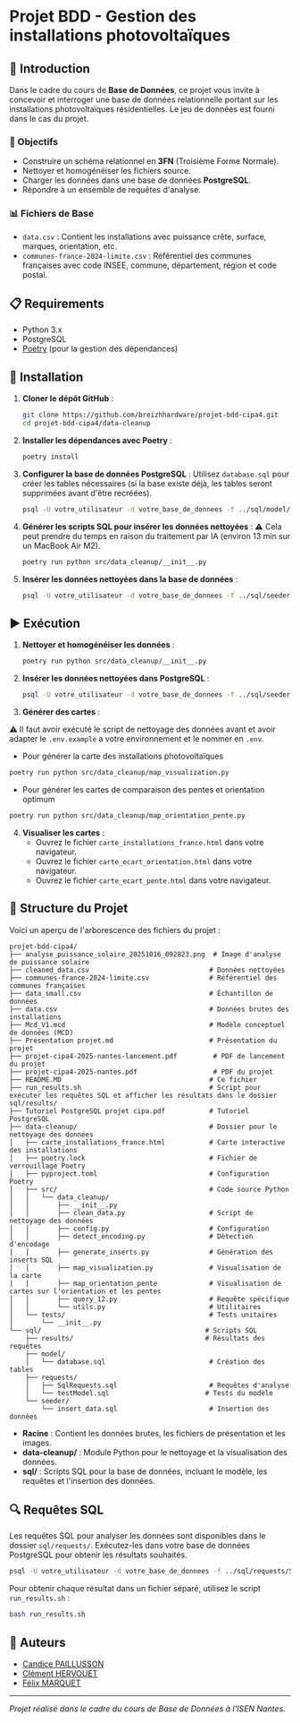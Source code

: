 # Projet BDD - Gestion des installations photovoltaïques

## 🌟 Introduction

Dans le cadre du cours de **Base de Données**, ce projet vous invite à concevoir et interroger une base de données relationnelle portant sur les installations photovoltaïques résidentielles. Le jeu de données est fourni dans le cas du projet.

### 🎯 Objectifs

- Construire un schéma relationnel en **3FN** (Troisième Forme Normale).
- Nettoyer et homogénéiser les fichiers source.
- Charger les données dans une base de données **PostgreSQL**.
- Répondre à un ensemble de requêtes d'analyse.

### 📊 Fichiers de Base

- `data.csv` : Contient les installations avec puissance crête, surface, marques, orientation, etc.
- `communes-france-2024-limite.csv` : Référentiel des communes françaises avec code INSEE, commune, département, région et code postal.

## 📋 Requirements

- Python 3.x
- PostgreSQL
- [Poetry](https://python-poetry.org/docs/#installing-with-pipx) (pour la gestion des dépendances)

## 🚀 Installation

1. **Cloner le dépôt GitHub** :

   ```bash
   git clone https://github.com/breizhhardware/projet-bdd-cipa4.git
   cd projet-bdd-cipa4/data-cleanup
   ```

2. **Installer les dépendances avec Poetry** :

   ```bash
   poetry install
   ```

3. **Configurer la base de données PostgreSQL** :
   Utilisez `database.sql` pour créer les tables nécessaires (si la base existe déjà, les tables seront supprimées avant d'être recréées).

   ```bash
   psql -U votre_utilisateur -d votre_base_de_donnees -f ../sql/model/database.sql
   ```

4. **Générer les scripts SQL pour insérer les données nettoyées** :
   ⚠️ Cela peut prendre du temps en raison du traitement par IA (environ 13 min sur un MacBook Air M2).

   ```bash
   poetry run python src/data_cleanup/__init__.py
   ```

5. **Insérer les données nettoyées dans la base de données** :
   ```bash
   psql -U votre_utilisateur -d votre_base_de_donnees -f ../sql/seeder/insert_data.sql
   ```

## ▶️ Exécution

1. **Nettoyer et homogénéiser les données** :

   ```bash
   poetry run python src/data_cleanup/__init__.py
   ```

2. **Insérer les données nettoyées dans PostgreSQL** :

   ```bash
   psql -U votre_utilisateur -d votre_base_de_donnees -f ../sql/seeder/insert_data.sql
   ```

3. **Générer des cartes** :

⚠️ Il faut avoir exécuté le script de nettoyage des données avant et avoir adapter le `.env.example` a votre environnement et le nommer en `.env`.

- Pour générer la carte des installations photovoltaïques

```bash
poetry run python src/data_cleanup/map_visualization.py
```

- Pour générer les cartes de comparaison des pentes et orientation optimum

```bash
poetry run python src/data_cleanup/map_orientation_pente.py
```

4. **Visualiser les cartes** :
   - Ouvrez le fichier `carte_installations_france.html` dans votre navigateur.
   - Ouvrez le fichier `carte_ecart_orientation.html` dans votre navigateur.
   - Ouvrez le fichier `carte_ecart_pente.html` dans votre navigateur.

## 📁 Structure du Projet

Voici un aperçu de l'arborescence des fichiers du projet :

```
projet-bdd-cipa4/
├── analyse_puissance_solaire_20251016_092823.png  # Image d'analyse de puissance solaire
├── cleaned_data.csv                              # Données nettoyées
├── communes-france-2024-limite.csv               # Référentiel des communes françaises
├── data_small.csv                                # Échantillon de données
├── data.csv                                      # Données brutes des installations
├── Mcd_V1.mcd                                    # Modèle conceptuel de données (MCD)
├── Présentation projet.md                        # Présentation du projet
├── projet-cipa4-2025-nantes-lancement.pdf         # PDF de lancement du projet
├── projet-cipa4-2025-nantes.pdf                   # PDF du projet
├── README.MD                                     # Ce fichier
├── run_results.sh                                # Script pour exécuter les requêtes SQL et afficher les résultats dans le dossier sql/results/
├── Tutoriel PostgreSQL projet cipa.pdf           # Tutoriel PostgreSQL
├── data-cleanup/                                 # Dossier pour le nettoyage des données
│   ├── carte_installations_france.html           # Carte interactive des installations
│   ├── poetry.lock                               # Fichier de verrouillage Poetry
│   ├── pyproject.toml                            # Configuration Poetry
│   ├── src/                                      # Code source Python
│   │   └── data_cleanup/
│   │       ├── __init__.py
│   │       ├── clean_data.py                     # Script de nettoyage des données
│   │       ├── config.py                         # Configuration
│   │       ├── detect_encoding.py                # Détection d'encodage
│   │       ├── generate_inserts.py               # Génération des inserts SQL
│   │       ├── map_visualization.py              # Visualisation de la carte
|   |       ├── map_orientation_pente             # Visualisation de cartes sur l'orientation et les pentes
│   │       ├── query_12.py                       # Requête spécifique
│   │       └── utils.py                          # Utilitaires
│   └── tests/                                    # Tests unitaires
│       └── __init__.py
└── sql/                                         # Scripts SQL
    ├── results/                                 # Résultats des requêtes
    ├── model/
    │   └── database.sql                          # Création des tables
    ├── requests/
    │   ├── SqlRequests.sql                       # Requêtes d'analyse
    │   └── testModel.sql                        # Tests du modèle
    └── seeder/
        └── insert_data.sql                       # Insertion des données
```

- **Racine** : Contient les données brutes, les fichiers de présentation et les images.
- **data-cleanup/** : Module Python pour le nettoyage et la visualisation des données.
- **sql/** : Scripts SQL pour la base de données, incluant le modèle, les requêtes et l'insertion des données.

## 🔍 Requêtes SQL

Les requêtes SQL pour analyser les données sont disponibles dans le dossier `sql/requests/`. Exécutez-les dans votre base de données PostgreSQL pour obtenir les résultats souhaités.

```bash
psql -U votre_utilisateur -d votre_base_de_donnees -f ../sql/requests/SqlRequests.sql
```

Pour obtenir chaque résultat dans un fichier séparé, utilisez le script `run_results.sh` :

```bash
bash run_results.sh
```

## 👥 Auteurs

- [Candice PAILLUSSON](https://www.linkedin.com/in/candice-paillusson-504aaa26b/)
- [Clément HERVOUET](https://www.linkedin.com/in/cl%C3%A9ment-hervouet-93b718259/)
- [Félix MARQUET](https://mrqt.fr)

---

_Projet réalisé dans le cadre du cours de Base de Données à l'ISEN Nantes._
